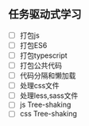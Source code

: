 ## 任务驱动式学习

- [ ] 打包js
- [ ] 打包ES6
- [ ] 打包typescript
- [ ] 打包公共代码
- [ ] 代码分隔和懒加载
- [ ] 处理css文件
- [ ] 处理less,sass文件
- [ ] js Tree-shaking
- [ ] css Tree-shaking